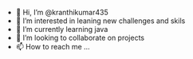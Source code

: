 - 👋 Hi, I’m @kranthikumar435
- 👀 I’m interested in leaning new challenges and skils
- 🌱 I’m currently learning java
- 💞️ I’m looking to collaborate on projects
- 📫 How to reach me ...

<!---
kranthikumar435/kranthikumar435 is a ✨ special ✨ repository because its `README.md` (this file) appears on your GitHub profile.
You can click the Preview link to take a look at your changes.
--->
